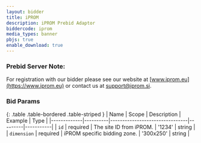 ```yaml
---
layout: bidder
title: iPROM
description: iPROM Prebid Adaptor
biddercode: iprom
media_types: banner
pbjs: true
enable_download: true
---
```


### Prebid Server Note:
For registration with our bidder please see our website at [www.iprom.eu](https://www.iprom.eu) or contact us at support@iprom.si.

### Bid Params

{: .table .table-bordered .table-striped }
| Name        | Scope    | Description                    | Example | Type      |
|-------------|----------|--------------------------------|---------|-----------|
| `id`        | required | The site ID from iPROM.        | '1234'    | string    |
| `dimension` | required | iPROM specific bidding zone.   | '300x250' | string    |
